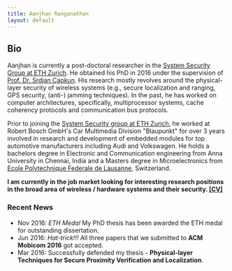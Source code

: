 ```yaml
---
title: Aanjhan Ranganathan
layout: default
---
```


## Bio
Aanjhan is currently a post-doctoral researcher in the [System Security Group at ETH Zurich]. He obtained his PhD in 2016 under the supervision of [Prof. Dr. Srdjan Capkun]. His research mostly revolves around the physical-layer security of wireless systems (e.g., secure localization and ranging, GPS security, (anti-) jamming techniques). In the past, he has worked on computer architectures, specifically, multiprocessor systems, cache coherency protocols and communication bus protocols.

Prior to joining the [System Security group at ETH Zurich], he worked at Robert Bosch GmbH's Car Multimedia Division "Blaupunkt" for over 3 years involved in research and development of embedded modules for top automotive manufacturers including Audi and Volkswagen. He holds a bachelors degree in Electronic and Communication engineering from Anna University in Chennai, India and a Masters degree in Microelectronics from [Ecole Polytechnique Federale de Lausanne], Switzerland.

**I am currently in the job market looking for interesting research positions in the broad area of wireless / hardware systems and their security. <a href="assets/cv_aanjhan.pdf">[CV]</a>**

### Recent News
* Nov 2016: *ETH Medal* My PhD thesis has been awarded the ETH medal for outstanding dissertation.
* Jun 2016: *Hat-trick!!!* All three papers that we submitted to **ACM Mobicom 2016** got accepted.
* Mar 2016: Successfully defended my thesis - **Physical-layer Techniques for Secure Proximity Verification and Localization**.

[System Security group at ETH Zurich]:http://www.syssec.ethz.ch
[Ecole Polytechnique Federale de Lausanne]:http://epfl.ch
[Prof. Dr. Srdjan Capkun]:http://www.syssec.ethz.ch/people/capkun.html
